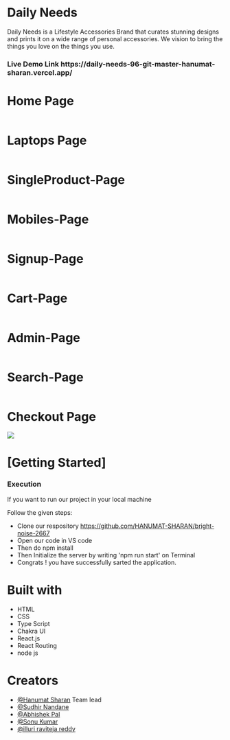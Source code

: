 # Daily Needs 
Daily Needs is a Lifestyle Accessories Brand that curates stunning designs and prints it on a wide range of personal accessories. We vision to bring the things you love on the things you use.

<h3>Live Demo Link https://daily-needs-96-git-master-hanumat-sharan.vercel.app/</h3>



 <h1>Home Page</h1>
    <img src="https://i.postimg.cc/fb41zvP9/Screenshot-from-2023-01-30-20-50-48.png" alt="">
  <h1>Laptops Page</h1>
    <img src="https://i.postimg.cc/8zfqgYZG/Screenshot-from-2023-01-30-20-51-28.png" alt="">
     <h1>SingleProduct-Page</h1>
    <img src="https://i.postimg.cc/vHBJ3T9c/Screenshot-from-2023-01-30-20-53-09.png" alt="">
     <h1>Mobiles-Page</h1>
    <img src="https://i.postimg.cc/85dWKt1T/Screenshot-2023-03-07-at-11-40-44-AM.png" alt="">
     <h1>Signup-Page</h1>
    <img src="https://i.postimg.cc/63fk1GYG/Screenshot-from-2023-01-30-20-50-23.png" alt="">
     <h1>Cart-Page</h1>
    <img src="https://i.postimg.cc/yxWLXJ5K/Screenshot-from-2023-01-30-20-54-14.png" alt="">
    <h1>Admin-Page</h1>
    <img src="https://i.postimg.cc/g0qtYbRC/Screenshot-from-2023-01-30-20-55-01.png" alt="">
    <h1>Search-Page</h1>
    <img src="https://i.postimg.cc/9XN8XpRQ/Screenshot-from-2023-01-30-20-56-53.png" alt="">
    <h1>Checkout Page</h1>
    <img src="https://i.postimg.cc/MG8r2pc0/Screenshot-from-2023-01-30-20-54-22.png">
    <h1>[Getting Started]</h1>
    <h3>Execution</h3>
    <p>If you want to run our project in your local machine</p>
    <p>Follow the given steps:</p>
    <ul>
        <li>Clone our respository <a href="https://github.com/HANUMAT-SHARAN/bright-noise-2667">https://github.com/HANUMAT-SHARAN/bright-noise-2667</a></li>
        <li>Open our code in VS code </li>
 <li>Then do npm install</li>
        <li>Then Initialize the server by writing 'npm run start' on Terminal</li>
 <li>Congrats !  you have successfully sarted the application.</li>
    </ul>
        <h1>Built with</h1>
    <ul>
        <li>HTML</li>
        <li>CSS</li>
        <li>Type Script</li>
        <li>Chakra UI </li>
  <li>React.js</li>
  <li>React Routing</li>
        <li>node js</li>
    </ul>
        <h1>Creators</h1>
    <ul>
        <li><a href="https://github.com/HANUMAT-SHARAN">@Hanumat Sharan</a>  Team lead  </li>
   <li><a href="https://github.com/codersudhir">@Sudhir Nandane</a></li>
   <li><a href="https://github.com/palabhi017">@Abhishek Pal</a></li>
   <li><a href="https://github.com/sonu25122000">@Sonu Kumar</a></li>
   <li><a href="https://github.com/raviwed">@illuri raviteja reddy</a></li>
        
        
        



